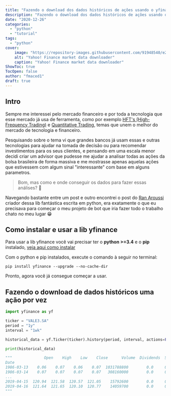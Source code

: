 ```yaml
---
title: "Fazendo o download dos dados históricos de ações usando o yfinance"
description: "Fazendo o download dos dados históricos de ações usando o yfinance"
date: "2020-12-26"
categories:
  - "python"
  - "tutorial"
tags:
  - "python"
cover:
    image: "https://repository-images.githubusercontent.com/91948540/e2b14a80-7fc7-11e9-8b9b-5e1f56b0052a"
    alt: "Yahoo! Finance market data downloader"
    caption: "Yahoo! Finance market data downloader"
ShowToc: true
TocOpen: false
author: "fmaced1"
draft: true
---
```


Intro
---------

Sempre me interessei pelo mercado financeiro e por toda a tecnologia que esse mercado já usa de ferramenta, como por exemplo [HFT's (High-Frequency Trading)](https://www.investopedia.com/terms/h/high-frequency-trading.asp#:~:text=High%2Dfrequency%20trading%2C%20also%20known,orders%20based%20on%20market%20conditions.) e [Quantitative Trading](https://www.investopedia.com/terms/q/quantitative-trading.asp), temas que unem o melhor do mercado de tecnologia e financeiro.

Pesquisando sobre o tema vi que grandes bancos já usam essas e outras tecnologias para ajudar na tomada de decisão ou para recomendar investimentos para os seus clientes, e pensando em uma escala menor decidi criar um advisor que pudesse me ajudar a analisar todas as ações da bolsa brasileira de forma massiva e me mostrasse apenas aquelas ações que estivessem com algum sinal "interessante" com base em alguns parametros.

> Bom, mas como e onde conseguir os dados para fazer essas análises? 🤔

Navegando bastante entre um post e outro encontrei o post do [Ran Aroussi](https://aroussi.com/post/python-yahoo-finance) criador dessa lib fantástica escrita em python, era exatamente o que eu precisava para começar o meu projeto de bot que iria fazer todo o trabalho chato no meu lugar 😁

Como instalar e usar a lib yfinance
-------------------------

Para usar a lib yfinance você vai precisar ter o **python >=3.4** e o **pip** instalado, [veja aqui como instalar]()

Com o python e pip instalados, execute o comando à seguir no terminal:

```terminal
pip install yfinance --upgrade --no-cache-dir
```

Pronto, agora você já consegue começar a usar.

Fazendo o download de dados históricos uma ação por vez
--------------------

```python
import yfinance as yf

ticker = "VALE3.SA"
period = "1y"
interval = "1wk"

historical_data = yf.Ticker(ticker).history(period, interval, actions=False).dropna()

print(historical_data)

"""              Open    High    Low    Close      Volume  Dividends  Splits
Date
1986-03-13    0.06    0.07    0.06    0.07  1031788800        0.0     0.0
1986-03-14    0.07    0.07    0.07    0.07   308160000        0.0     0.0
...
2019-04-15  120.94  121.58  120.57  121.05    15792600        0.0     0.0
2019-04-16  121.64  121.65  120.10  120.77    14059700        0.0     0.0
"""
```